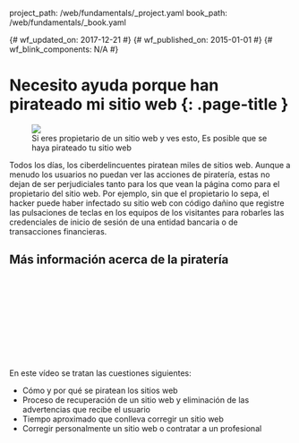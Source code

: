 project_path: /web/fundamentals/_project.yaml
book_path: /web/fundamentals/_book.yaml

{# wf_updated_on: 2017-12-21 #}
{# wf_published_on: 2015-01-01 #}
{# wf_blink_components: N/A #}

# Necesito ayuda porque han pirateado mi sitio web {: .page-title }

<figure class="attempt-right">
  <img src="images/hacked-examples.gif">
  <figcaption>
    Si eres propietario de un sitio web y ves esto, Es posible que se haya pirateado tu sitio web
  </figcaption>
</figure>

Todos los días, los ciberdelincuentes piratean miles de sitios web. Aunque a menudo los usuarios no puedan ver las acciones de piratería, estas no dejan de ser perjudiciales tanto para los que vean la página como para el propietario del sitio web. Por ejemplo, sin que el propietario lo sepa, el hacker puede haber infectado su sitio web con código dañino que registre las pulsaciones de teclas en los equipos de los visitantes para robarles las credenciales de inicio de sesión de una entidad bancaria o de transacciones financieras.


## Más información acerca de la piratería

<div class="video-wrapper">
  <iframe class="devsite-embedded-youtube-video" data-video-id="mbJvL61DOZg"
          data-autohide="1" data-showinfo="0" frameborder="0" allowfullscreen>
  </iframe>
</div>



En este vídeo se tratan las cuestiones siguientes:

* Cómo y por qué se piratean los sitios web
* Proceso de recuperación de un sitio web y eliminación de las advertencias que recibe el usuario
* Tiempo aproximado que conlleva corregir un sitio web
* Corregir personalmente un sitio web o contratar a un profesional
